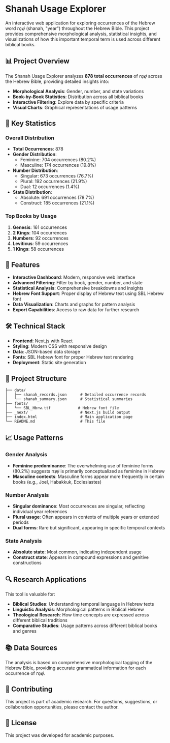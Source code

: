 # Shanah Usage Explorer

An interactive web application for exploring occurrences of the Hebrew word שָׁנָה (shanah, "year") throughout the Hebrew Bible. This project provides comprehensive morphological analysis, statistical insights, and visualizations of how this important temporal term is used across different biblical books.

## 📊 Project Overview

The Shanah Usage Explorer analyzes **878 total occurrences** of שָׁנָה across the Hebrew Bible, providing detailed insights into:

- **Morphological Analysis**: Gender, number, and state variations
- **Book-by-Book Statistics**: Distribution across all biblical books
- **Interactive Filtering**: Explore data by specific criteria
- **Visual Charts**: Graphical representations of usage patterns

## 🎯 Key Statistics

### Overall Distribution
- **Total Occurrences**: 878
- **Gender Distribution**: 
  - Feminine: 704 occurrences (80.2%)
  - Masculine: 174 occurrences (19.8%)
- **Number Distribution**:
  - Singular: 673 occurrences (76.7%)
  - Plural: 192 occurrences (21.9%)
  - Dual: 12 occurrences (1.4%)
- **State Distribution**:
  - Absolute: 691 occurrences (78.7%)
  - Construct: 185 occurrences (21.1%)

### Top Books by Usage
1. **Genesis**: 161 occurrences
2. **2 Kings**: 104 occurrences
3. **Numbers**: 92 occurrences
4. **Leviticus**: 59 occurrences
5. **1 Kings**: 58 occurrences

## 🚀 Features

- **Interactive Dashboard**: Modern, responsive web interface
- **Advanced Filtering**: Filter by book, gender, number, and state
- **Statistical Analysis**: Comprehensive breakdowns and insights
- **Hebrew Font Support**: Proper display of Hebrew text using SBL Hebrew font
- **Data Visualization**: Charts and graphs for pattern analysis
- **Export Capabilities**: Access to raw data for further research

## 🛠️ Technical Stack

- **Frontend**: Next.js with React
- **Styling**: Modern CSS with responsive design
- **Data**: JSON-based data storage
- **Fonts**: SBL Hebrew font for proper Hebrew text rendering
- **Deployment**: Static site generation

## 📁 Project Structure

```
├── data/
│   ├── shanah_records.json      # Detailed occurrence records
│   └── shanah_summary.json      # Statistical summaries
├── fonts/
│   └── SBL_Hbrw.ttf            # Hebrew font file
├── _next/                       # Next.js build output
├── index.html                   # Main application page
└── README.md                    # This file
```

## 📈 Usage Patterns

### Gender Analysis
- **Feminine predominance**: The overwhelming use of feminine forms (80.2%) suggests שָׁנָה is primarily conceptualized as feminine in Hebrew
- **Masculine contexts**: Masculine forms appear more frequently in certain books (e.g., Joel, Habakkuk, Ecclesiastes)

### Number Analysis
- **Singular dominance**: Most occurrences are singular, reflecting individual year references
- **Plural usage**: Often appears in contexts of multiple years or extended periods
- **Dual forms**: Rare but significant, appearing in specific temporal contexts

### State Analysis
- **Absolute state**: Most common, indicating independent usage
- **Construct state**: Appears in compound expressions and genitive constructions

## 🔍 Research Applications

This tool is valuable for:

- **Biblical Studies**: Understanding temporal language in Hebrew texts
- **Linguistic Analysis**: Morphological patterns in Biblical Hebrew
- **Theological Research**: How time concepts are expressed across different biblical traditions
- **Comparative Studies**: Usage patterns across different biblical books and genres

## 📚 Data Sources

The analysis is based on comprehensive morphological tagging of the Hebrew Bible, providing accurate grammatical information for each occurrence of שָׁנָה.

## 🤝 Contributing

This project is part of academic research. For questions, suggestions, or collaboration opportunities, please contact the author.

## 📄 License

This project was developed for academic purposes.


